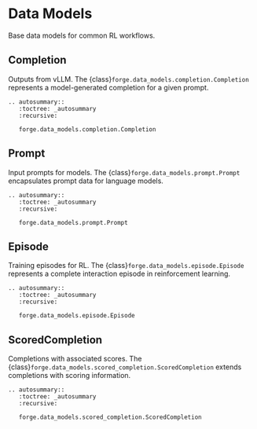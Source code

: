 # Data Models

Base data models for common RL workflows.

## Completion

Outputs from vLLM. The {class}`forge.data_models.completion.Completion` represents a model-generated completion for a given prompt.

```{eval-rst}
.. autosummary::
   :toctree: _autosummary
   :recursive:

   forge.data_models.completion.Completion
```

## Prompt

Input prompts for models. The {class}`forge.data_models.prompt.Prompt` encapsulates prompt data for language models.

```{eval-rst}
.. autosummary::
   :toctree: _autosummary
   :recursive:

   forge.data_models.prompt.Prompt
```

## Episode

Training episodes for RL. The {class}`forge.data_models.episode.Episode` represents a complete interaction episode in reinforcement learning.

```{eval-rst}
.. autosummary::
   :toctree: _autosummary
   :recursive:

   forge.data_models.episode.Episode
```

## ScoredCompletion

Completions with associated scores. The {class}`forge.data_models.scored_completion.ScoredCompletion` extends completions with scoring information.

```{eval-rst}
.. autosummary::
   :toctree: _autosummary
   :recursive:

   forge.data_models.scored_completion.ScoredCompletion
```
